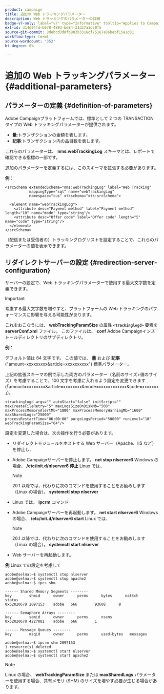 ```yaml
---
product: campaign
title: 追加の Web トラッキングパラメーター
description: Web トラッキングのパラメーターの詳細
badge-v7-only: label="v7" type="Informative" tooltip="Applies to Campaign Classic v7 only"
exl-id: d14d94fd-b078-4893-be84-31d37a1d50f5
source-git-commit: 8debcd3d8fb883b3316cf75187a86bebf15a1d31
workflow-type: tm+mt
source-wordcount: '352'
ht-degree: 0%

---
```


# 追加の Web トラッキングパラメーター{#additional-parameters}

## パラメーターの定義 {#definition-of-parameters}

Adobe Campaignプラットフォームでは、標準として 2 つの TRANSACTION タイプの Web トラッキングパラメーターが提供されます。

* **量**:トランザクションの金額を表します。
* **記事**:トランザクション内の品目数を表します。

これらのパラメーターは、 **nms:webTrackingLog** スキーマとは、レポートで確認できる指標の一部です。

追加のパラメーターを定義するには、このスキーマを拡張する必要があります。

**例**：

```
<srcSchema extendedSchema="nms:webTrackingLog" label="Web Tracking"
           mappingType="sql" name="webTrackingLog" 
           namespace="cus" xtkschema="xtk:srcSchema">

  <element name="webTrackingLog">
    <attribute desc="Payment method" label="Payment method" length="10" name="mode" type="string"/>
    <attribute desc="Offer code" label="Offer code" length="5" name="code" type="string"/>
  </element>
</srcSchema>
```

（配信または受信者の）トラッキングログリストを設定することで、これらのパラメーターの値を表示できます。

## リダイレクトサーバーの設定 {#redirection-server-configuration}

サーバーの設定で、Web トラッキングパラメーターで使用する最大文字数を定義できます。

>[!IMPORTANT]
>
>考慮する最大文字数を増やすと、プラットフォームの Web トラッキングのパフォーマンスに影響を与える可能性があります。

これをおこなうには、 **webTrackingParamSize** の属性 **`<trackinglogd>`** 要素を **serverConf.xml** ファイル。 このファイルは、 **conf** Adobe Campaignインストールディレクトリのサブディレクトリ。

**例**：

デフォルト値は 64 文字です。 この値では、 **量** および **記事** (&quot;amount=xxxxxxxxx&amp;article=xxxxxxxxxx&quot;) 標準パラメーター。

上記の拡張スキーマの例で示した両方のパラメーター（名前のサイズ+値のサイズ）を考慮することで、100 文字を考慮に入れるよう設定を変更できます (「amount=xxxxxxxx&amp;article=xxxxxxxx&amp;mode=xxxxxxxxxxxx&amp;code=xxxxxxx」)。

```
<trackinglogd args="" autoStart="false" initScript="" maxCreateFileRetry="5" maxLogsSizeOnDiskMb="500"
maxProcessMemoryAlertMb="1800" maxProcessMemoryWarningMb="1600" maxSharedLogs="25000"
processRestartTime="06:00:00" purgeLogsPeriod="50000" runLevel="10"
webTrackingParamSize="64"/>
```

設定を変更した場合は、次の操作を行う必要があります。

* リダイレクトモジュールをホストする Web サーバー（Apache、IIS など）を停止し、
* Adobe Campaignサーバーを停止します。 **net stop nlserver6** Windows の場合、 **/etc/init.d/nlserver6 停止** Linux では、

   >[!NOTE]
   >
   >20.1 以降では、代わりに次のコマンドを使用することをお勧めします（Linux の場合）。 **systemctl stop nlserver**

* Linux では、 **ipcrm** コマンド
* Adobe Campaignサーバーを再起動します。 **net start nlserver6** Windows の場合、 **/etc/init.d/nlserver6 start** Linux では、

   >[!NOTE]
   >
   >20.1 以降では、代わりに次のコマンドを使用することをお勧めします（Linux の場合）。 **systemctl start nlserver**

* Web サーバーを再起動します。

**例**:Linux での設定を考慮して

```
adobe@selma:~$ systemctl stop nlserver
adobe@selma:~$ systemctl stop apache2
adobe@selma:~$ ipcs shm

------ Shared Memory Segments --------
key        shmid      owner      perms      bytes      nattch     status      
0x52020679 2097153    adobe   666        93608      8                       

------ Semaphore Arrays --------
key        semid      owner      perms      nsems     
0x52020678 4227081    adobe   666        1         

------ Message Queues --------
key        msqid      owner      perms      used-bytes   messages    

adobe@selma:~$ ipcrm shm 2097153                             
1 resource(s) deleted
adobe@selma:~$ systemctl start nlserver
adobe@selma:~$ systemctl start apache2
```

>[!NOTE]
>
>Linux の場合、 **webTrackingParamSize** または **maxSharedLogs** パラメーターを使用する場合、共有メモリ (SHM) のサイズを増やす必要が生じる場合があります。
